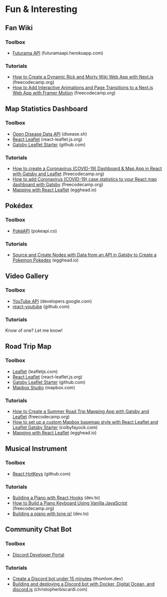# Fun & Interesting

## Fan Wiki

### Toolbox
* [Futurama API](https://futuramaapi.herokuapp.com/) (futuramaapi.herokuapp.com)

### Tutorials
* [How to Create a Dynamic Rick and Morty Wiki Web App with Next.js](https://www.freecodecamp.org/news/how-to-create-a-dynamic-rick-and-morty-wiki-web-app-with-next-js/) (freecodecamp.org)
* [How to Add Interactive Animations and Page Transitions to a Next.js Web App with Framer Motion](https://www.freecodecamp.org/news/how-to-add-interactive-animations-and-page-transitions-to-a-next-js-web-app-with-framer-motion/) (freecodecamp.org)

## Map Statistics Dashboard

### Toolbox
* [Open Disease Data API](https://disease.sh/) (disease.sh)
* [React Leaflet](https://react-leaflet.js.org/) (react-leaflet.js.org)
* [Gatsby Leaflet Starter](https://github.com/colbyfayock/gatsby-starter-leaflet) (github.com)

### Tutorials
* [How to create a Coronavirus (COVID-19) Dashboard & Map App in React with Gatsby and Leaflet](https://www.freecodecamp.org/news/how-to-create-a-coronavirus-covid-19-dashboard-map-app-in-react-with-gatsby-and-leaflet/) (freecodecamp.org)
* [How to add Coronavirus (COVID-19) case statistics to your React map dashboard with Gatsby](https://www.freecodecamp.org/news/how-to-add-coronavirus-covid-19-case-statistics-to-your-map-dashboard-in-gatsby-and-react-leaflet/) (freecodecamp.org)
* [Mapping with React Leaflet](https://egghead.io/playlists/mapping-with-react-leaflet-e0e0?af=atzgap) (egghead.io)

## Pokédex

### Toolbox
* [PokéAPI](https://pokeapi.co/) (pokeapi.co)

### Tutorials
* [Source and Create Nodes with Data from an API in Gatsby to Create a Pokemon Pokedex](https://egghead.io/playlists/source-and-create-nodes-with-data-from-an-api-in-gatsby-to-create-a-pokemon-pokedex-5e28?af=atzgap) (egghead.io)

## Video Gallery

### Toolbox
* [YouTube API](https://developers.google.com/youtube/v3) (developers.google.com)
* [react-youtube](https://github.com/tjallingt/react-youtube) (github.com)

### Tutorials
Know of one? Let me know!

## Road Trip Map

### Toolbox
* [Leaflet](https://leafletjs.com/) (leafletjs.com)
* [React Leaflet](https://react-leaflet.js.org/) (react-leaflet.js.org)
* [Gatsby Leaflet Starter](https://github.com/colbyfayock/gatsby-starter-leaflet) (github.com)
* [Mapbox Studio](https://www.mapbox.com/mapbox-studio) (mapbox.com)

### Tutorials
* [How to Create a Summer Road Trip Mapping App with Gatsby and Leaflet](https://www.freecodecamp.org/news/how-to-create-a-summer-road-trip-mapping-app-with-gatsby-and-leaflet/) (freecodecamp.org)
* [How to set up a custom Mapbox basemap style with React Leaflet and Leaflet Gatsby Starter](https://www.colbyfayock.com/2020/04/how-to-set-up-a-custom-mapbox-basemap-style-with-react-leaflet-and-leaflet-gatsby-starter) (colbyfayock.com)
* [Mapping with React Leaflet](https://egghead.io/playlists/mapping-with-react-leaflet-e0e0?af=atzgap) (egghead.io)

## Musical Instrument

### Toolbox
* [React HotKeys](https://github.com/greena13/react-hotkeys) (github.com)

### Tutorials
* [Building a Piano with React Hooks](https://dev.to/ganeshmani/building-a-piano-with-react-hooks-3mih) (dev.to)
* [How to Build a Piano Keyboard Using Vanilla JavaScript](https://www.freecodecamp.org/news/javascript-piano-keyboard/) (freecodecamp.org)
* [Building a piano with tone.js!](https://dev.to/shimphillip/building-a-piano-with-tone-js-5c2f) (dev.to)


## Community Chat Bot

### Toolbox
* [Discord Developer Portal](https://discord.com/developers)

### Tutorials
* [Create a Discord bot under 15 minutes](https://thomlom.dev/create-a-discord-bot-under-15-minutes/) (thomlom.dev)
* [Building and deploying a Discord bot with Docker, Digital Ocean, and discord.js](https://www.christopherbiscardi.com/building-and-deploying-a-discord-bot-with-docker-digital-ocean-and-discord-js) (christopherbiscardi.com)
